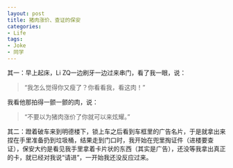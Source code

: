 ```yaml
---
layout: post
title: 猪肉涨价、查证的保安
categories:
- Life
tags:
- Joke
- 同学
---
```


其一：早上起床，Li ZQ一边刷牙一边过来串门，看了我一眼，说：


> “我怎么觉得你又瘦了？你看看我，看这肉！”


我看他那拍得一颤一颤的肉，说：


> “不要以为猪肉涨价了你就可以来炫耀。”


其二：蹬着破车来到明德楼下，锁上车之后看到车框里的广告名片，于是就拿出来捏在手里准备扔到垃圾桶，结果走到门口时，我开始在兜里掏证件（进楼要查证），保安大约是看见我手里拿着卡片状的东西（其实是广告），还没等我拿出真正的卡，就已经对我说“请进”，一开始我还没反应过来。
